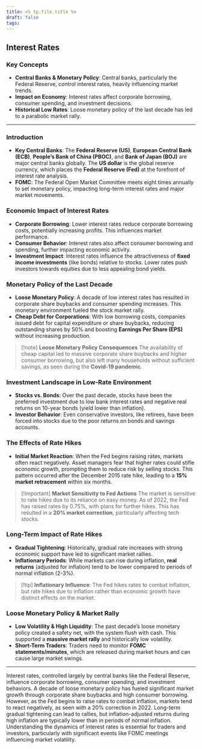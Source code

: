 ```yaml
---
title: <% tp.file.title %>
draft: false
tags:
---
```


## Interest Rates

### Key Concepts
- **Central Banks & Monetary Policy**: Central banks, particularly the Federal Reserve, control interest rates, heavily influencing market trends.
- **Impact on Economy**: Interest rates affect corporate borrowing, consumer spending, and investment decisions. 
- **Historical Low Rates**: Loose monetary policy of the last decade has led to a parabolic market rally.

---
### Introduction
- **Key Central Banks**: The **Federal Reserve (US)**, **European Central Bank (ECB)**, **People’s Bank of China (PBOC)**, and **Bank of Japan (BOJ)** are major central banks globally. The **US dollar** is the global reserve currency, which places the **Federal Reserve (Fed)** at the forefront of interest rate analysis.
- **FOMC**: The Federal Open Market Committee meets eight times annually to set monetary policy, impacting long-term interest rates and major market movements.
### Economic Impact of Interest Rates
- **Corporate Borrowing**: Lower interest rates reduce corporate borrowing costs, potentially increasing profits. This influences market performance.
- **Consumer Behavior**: Interest rates also affect consumer borrowing and spending, further impacting economic activity.
- **Investment Impact**: Interest rates influence the attractiveness of **fixed income investments** (like bonds) relative to stocks. Lower rates push investors towards equities due to less appealing bond yields.
### Monetary Policy of the Last Decade
- **Loose Monetary Policy**: A decade of low interest rates has resulted in corporate share buybacks and consumer spending increases. This monetary environment fueled the stock market rally.
- **Cheap Debt for Corporations**: With low borrowing costs, companies issued debt for capital expenditure or share buybacks, reducing outstanding shares by 50% and boosting **Earnings Per Share (EPS)** without increasing production.

> [!note] **Loose Monetary Policy Consequences**
> The availability of cheap capital led to massive corporate share buybacks and higher consumer borrowing, but also left many households without sufficient savings, as seen during the **Covid-19 pandemic**.
### Investment Landscape in Low-Rate Environment
- **Stocks vs. Bonds**: Over the past decade, stocks have been the preferred investment due to low bank interest rates and negative real returns on 10-year bonds (yield lower than inflation).
- **Investor Behavior**: Even conservative investors, like retirees, have been forced into stocks due to the poor returns on bonds and savings accounts.
### The Effects of Rate Hikes
- **Initial Market Reaction**: When the Fed begins raising rates, markets often react negatively. Asset managers fear that higher rates could stifle economic growth, prompting them to reduce risk by selling stocks. This pattern occurred after the December 2015 rate hike, leading to a **15% market retracement** within six months.

> [!important] **Market Sensitivity to Fed Actions**
> The market is sensitive to rate hikes due to its reliance on easy money. As of 2022, the Fed has raised rates by 0.75%, with plans for further hikes. This has resulted in a **20% market correction**, particularly affecting tech stocks.
### Long-Term Impact of Rate Hikes
- **Gradual Tightening**: Historically, gradual rate increases with strong economic support have led to significant market rallies.
- **Inflationary Periods**: While markets can rise during inflation, **real returns** (adjusted for inflation) tend to be lower compared to periods of normal inflation (2-3%).

> [!tip] **Inflationary Influence**:
> The Fed hikes rates to combat inflation, but rate hikes due to inflation rather than economic growth have distinct effects on the market.
### Loose Monetary Policy & Market Rally
- **Low Volatility & High Liquidity**: The past decade’s loose monetary policy created a safety net, with the system flush with cash. This supported a **massive market rally** and historically low volatility.
- **Short-Term Traders**: Traders need to monitor **FOMC statements/minutes**, which are released during market hours and can cause large market swings.
---

Interest rates, controlled largely by central banks like the Federal Reserve, influence corporate borrowing, consumer spending, and investment behaviors. A decade of loose monetary policy has fueled significant market growth through corporate share buybacks and high consumer borrowing. However, as the Fed begins to raise rates to combat inflation, markets tend to react negatively, as seen with a 20% correction in 2022. Long-term gradual tightening can lead to rallies, but inflation-adjusted returns during high inflation are typically lower than in periods of normal inflation. Understanding the dynamics of interest rates is essential for traders and investors, particularly with significant events like FOMC meetings influencing market volatility.

